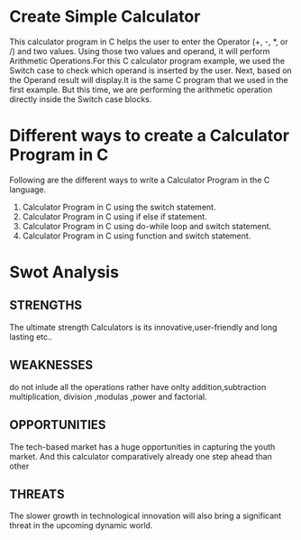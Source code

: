 # Create Simple Calculator

This calculator program in C helps the user to enter the Operator (+, -, *, or /) and two values. Using those two values and operand, it will perform Arithmetic Operations.For this C calculator program example, we used the Switch case to check which operand is inserted by the user. Next, based on the Operand result will display.It is the same C program that we used in the first example. But this time, we are performing the arithmetic operation directly inside the Switch case blocks.

# Different ways to create a Calculator Program in C
Following are the different ways to write a Calculator Program in the C language.

1. Calculator Program in C using the switch statement.
2. Calculator Program in C using if else if statement.
3. Calculator Program in C using do-while loop and switch statement.
4. Calculator Program in C using function and switch statement.

# Swot Analysis

## STRENGTHS

The ultimate strength Calculators is its innovative,user-friendly and long lasting etc..

 ## WEAKNESSES

do not inlude all the operations rather have onlty addition,subtraction multiplication, division ,modulas ,power and factorial.

## OPPORTUNITIES

The tech-based market has a huge opportunities in capturing the youth market. And this calculator comparatively already one step ahead than other

## THREATS

The slower growth in technological innovation will also bring a significant threat in the upcoming dynamic world.

